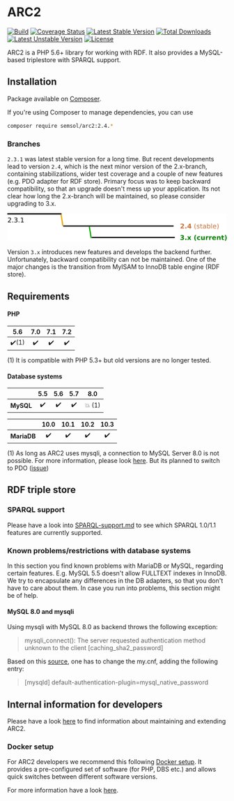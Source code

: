 # ARC2

[![Build](https://travis-ci.org/semsol/arc2.svg?branch=master)](https://travis-ci.org/semsol/arc2)
[![Coverage Status](https://coveralls.io/repos/github/semsol/arc2/badge.svg?branch=master)](https://coveralls.io/github/semsol/arc2?branch=master)
[![Latest Stable Version](https://poser.pugx.org/semsol/arc2/v/stable.svg)](https://packagist.org/packages/semsol/arc2)
[![Total Downloads](https://poser.pugx.org/semsol/arc2/downloads.svg)](https://packagist.org/packages/semsol/arc2)
[![Latest Unstable Version](https://poser.pugx.org/semsol/arc2/v/unstable.svg)](https://packagist.org/packages/semsol/arc2)
[![License](https://poser.pugx.org/semsol/arc2/license.svg)](https://packagist.org/packages/semsol/arc2)

ARC2 is a PHP 5.6+ library for working with RDF. It also provides a MySQL-based triplestore with SPARQL support.

## Installation

Package available on [Composer](https://packagist.org/packages/semsol/arc2).

If you're using Composer to manage dependencies, you can use

```bash
composer require semsol/arc2:2.4.*
```

### Branches

`2.3.1` was latest stable version for a long time. But recent developments lead to version `2.4`, which is the next minor version of the 2.x-branch, containing stabilizations, wider test coverage and a couple of new features (e.g. PDO adapter for RDF store). Primary focus was to keep backward compatibility, so that an upgrade doesn't mess up your application. Its not clear how long the 2.x-branch will be maintained, so please consider upgrading to 3.x.

![](doc/branches.png)

Version `3.x` introduces new features and develops the backend further. Unfortunately, backward compatibility can not be maintained. One of the major changes is the transition from MyISAM to InnoDB table engine (RDF store).

## Requirements

#### PHP

|          5.6          |        7.0         |        7.1         |        7.2         |
|:---------------------:|:------------------:|:------------------:|:------------------:|
| :heavy_check_mark:(1) | :heavy_check_mark: | :heavy_check_mark: | :heavy_check_mark: |

(1) It is compatible with PHP 5.3+ but old versions are no longer tested.

#### Database systems

|           |        5.5         |        5.6         |        5.7         |       8.0       |
|:---------:|:------------------:|:------------------:|:------------------:|:---------------:|
| **MySQL** | :heavy_check_mark: | :heavy_check_mark: | :heavy_check_mark: | :collision: (1) |

|             |        10.0        |        10.1        |        10.2        |        10.3        |
|:-----------:|:------------------:|:------------------:|:------------------:|:------------------:|
| **MariaDB** | :heavy_check_mark: | :heavy_check_mark: | :heavy_check_mark: | :heavy_check_mark: |

(1) As long as ARC2 uses mysqli, a connection to MySQL Server 8.0 is not possible. For more information, please look [here](https://github.com/semsol/arc2/commit/0ad48d61753b15ae02ff19f615b14aa52b6557f1). But its planned to switch to PDO ([issue](https://github.com/semsol/arc2/issues/109))


## RDF triple store

### SPARQL support

Please have a look into [SPARQL-support.md](doc/SPARQL-support.md) to see which SPARQL 1.0/1.1 features are currently supported.

### Known problems/restrictions with database systems

In this section you find known problems with MariaDB or MySQL, regarding certain features. E.g. MySQL 5.5 doesn't allow FULLTEXT indexes in InnoDB. We try to encapsulate any differences in the DB adapters, so that you don't have to care about them. In case you run into problems, this section might be of help.

#### MySQL 8.0 and mysqli

Using mysqli with MySQL 8.0 as backend throws the following exception:

> mysqli_connect(): The server requested authentication method unknown to the client [caching_sha2_password]

Based on this [source](https://mysqlserverteam.com/upgrading-to-mysql-8-0-default-authentication-plugin-considerations/), one has to change the my.cnf, adding the following entry:

> [mysqld]
> default-authentication-plugin=mysql_native_password

## Internal information for developers

Please have a look [here](doc/developer.md) to find information about maintaining and extending ARC2.

### Docker setup

For ARC2 developers we recommend this following [Docker setup](https://github.com/k00ni/PHP-Apache-MySQL-Docker). It provides a pre-configured set of software (for PHP, DBS etc.) and allows quick switches between different software versions.

For more information have a look [here](https://github.com/k00ni/PHP-Apache-MySQL-Docker).
